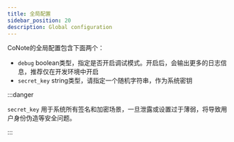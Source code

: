 ```yaml
---
title: 全局配置
sidebar_position: 20
description: Global configuration
---
```


CoNote的全局配置包含下面两个：

- `debug` boolean类型，指定是否开启调试模式。开启后，会输出更多的日志信息，推荐仅在开发环境中开启
- `secret_key` string类型，请指定一个随机字符串，作为系统密钥

:::danger

`secret_key` 用于系统所有签名和加密场景，一旦泄露或设置过于薄弱，将导致用户身份伪造等安全问题。

:::


